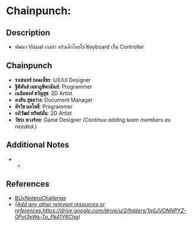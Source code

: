 # **Chainpunch**: 

## **Description**
- พัฒนา Visual เกมสำ หรับเด็กโดยใช ้Keyboard เป็น Controller

## **Chainpunch**
- **ราเชนทร์ ยอดเพ็ชร**: UX/UI Designer
- **ฐิติพันธ์ เมธาภูษิตานันท์**:  Programmer
- **เฉลิมพงศ์ ขวัญสุข**: 2D Artist
- **คงสิน สุขสว่าง**: Document Manager
- **ศิรวิช ผลโพธิ์**: Programmer
- **อภิวัฒย์ ทรัพย์มั่น**: 2D Artist
- **วัชระ พวงร้อย**: Game Designer
*(Continue adding team members as needed.)*

## **Additional Notes**
- -

## **References**
- [BUxNoteroChallenge](https://github.com/notero-edtech/BUxNoteroChallenge)
- *([Add any other relevant resources or references.](https://drive.google.com/drive/u/2/folders/1q0JVONNPYZ-0Pvt3eWs-To_Pk41Y6Cha)https://drive.google.com/drive/u/2/folders/1q0JVONNPYZ-0Pvt3eWs-To_Pk41Y6Cha)*
